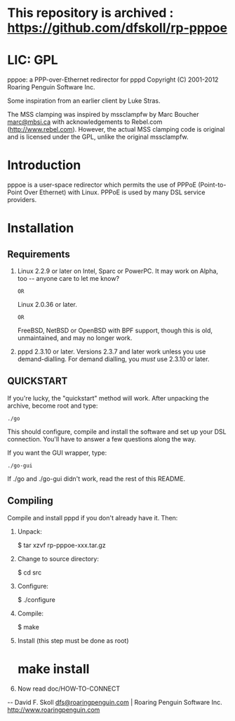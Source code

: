 # This repository is archived : https://github.com/dfskoll/rp-pppoe


# LIC: GPL

pppoe: a PPP-over-Ethernet redirector for pppd
Copyright (C) 2001-2012 Roaring Penguin Software Inc.

Some inspiration from an earlier client by Luke Stras.

The MSS clamping was inspired by mssclampfw by Marc Boucher <marc@mbsi.ca>
with acknowledgements to Rebel.com (http://www.rebel.com).  However, the
actual MSS clamping code is original and is licensed under the GPL, unlike
the original mssclampfw.

Introduction
============

pppoe is a user-space redirector which permits the use of PPPoE
(Point-to-Point Over Ethernet) with Linux.  PPPoE is used by many
DSL service providers.

Installation
============

Requirements
------------

1) Linux 2.2.9 or later on Intel, Sparc or PowerPC.  It may work on
   Alpha, too -- anyone care to let me know?

	   OR

   Linux 2.0.36 or later.

	   OR

   FreeBSD, NetBSD or OpenBSD with BPF support, though this is old,
   unmaintained, and may no longer work.


2) pppd 2.3.10 or later.  Versions 2.3.7 and later work unless you use
   demand-dialling.  For demand dialling, you *must* use 2.3.10 or later.

QUICKSTART
----------

If you're lucky, the "quickstart" method will work.  After unpacking
the archive, become root and type:

	./go

This should configure, compile and install the software and set up your
DSL connection.  You'll have to answer a few questions along the way.

If you want the GUI wrapper, type:

	./go-gui

If ./go and ./go-gui didn't work, read the rest of this README.

Compiling
---------

Compile and install pppd if you don't already have it.  Then:

1) Unpack:

	$ tar xzvf rp-pppoe-xxx.tar.gz

2) Change to source directory:

	$ cd src

3) Configure:

	$ ./configure

4) Compile:

	$ make

4) Install (this step must be done as root)

	# make install

5) Now read doc/HOW-TO-CONNECT

--
David F. Skoll <dfs@roaringpenguin.com> | Roaring Penguin Software Inc.
http://www.roaringpenguin.com
